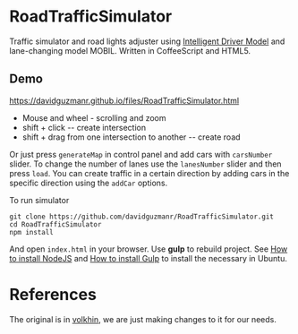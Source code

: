 # RoadTrafficSimulator

Traffic simulator and road lights adjuster using
[Intelligent Driver Model](https://en.wikipedia.org/wiki/Intelligent_driver_model)
and lane-changing model MOBIL. Written in CoffeeScript and HTML5.

## Demo
https://davidguzmanr.github.io/files/RoadTrafficSimulator.html

- Mouse and wheel - scrolling and zoom
- shift + click -- create intersection
- shift + drag from one intersection to another -- create road

Or just press `generateMap` in control panel and add cars with `carsNumber` slider. To change the number of lanes
use the `lanesNumber` slider and then press `load`. You can create traffic in a certain direction by adding cars in the 
specific direction using the `addCar` options.

To run simulator

    git clone https://github.com/davidguzmanr/RoadTrafficSimulator.git
    cd RoadTrafficSimulator
    npm install

And open `index.html` in your browser. Use **gulp** to rebuild project. See [How to install NodeJS](https://www.digitalocean.com/community/tutorials/como-instalar-node-js-en-ubuntu-18-04-es)
and [How to install Gulp](https://tecadmin.net/install-gulp-js-on-ubuntu/) to install the necessary in Ubuntu.

# References
The original is in [volkhin](https://github.com/volkhin/RoadTrafficSimulator), we are just making changes to it for our needs.